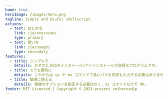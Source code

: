 ```yaml
---
home: true
heroImage: /images/hero.png
tagline: Simple and Usuful shellscript
actions:
  - text: はじめる
    link: /ja/overview/
    type: primary
  - text: 使い方
    link: /ja/usage/
    type: secondary
features:
  - title: シンプルで
    details: わずか3.5kbのインストール/アンインストールが容易なプログラムです。
  - title: とても便利に
    details: これからは cp や mv コマンドで長いパスを何度も入力する必要はありません。
  - title: 簡単に使える
    details: 複雑なオプションを指定する必要はなく、ss コマンドだけで OK。
footer: MIT Licensed | Copyright © 2021-present ontheroadjp
---
```


<!-- https://github.com/ycatch/vue-press -->
